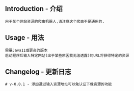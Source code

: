 ## Introduction - 介绍
    
    用于某个网站资源的爬虫机器人,请注意这个爬虫不是通用的.

## Usage - 用法
    
    需要Java11或更高的版本
    启动程序后输入特定网站(出于某些原因我无法透露)的URL将获得特定的资源

## Changelog - 更新日志

    # v-0.0.1 - 添加通过输入资源地址可以免认证下载资源的功能